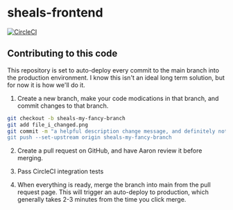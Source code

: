 # sheals-frontend

[![CircleCI](https://dl.circleci.com/status-badge/img/gh/cheesejaguar/sheals-frontend/tree/main.svg?style=svg)](https://dl.circleci.com/status-badge/redirect/gh/cheesejaguar/sheals-frontend/tree/main)

## Contributing to this code

This repository is set to auto-deploy every commit to the main branch into the production environment.  I know this isn't an ideal long term solution, but for now it is how we'll do it.

1. Create a new branch, make your code modications in that branch, and commit changes to that branch.

```bash
git checkout -b sheals-my-fancy-branch
git add file_i_changed.png
git commit -m "a helpful description change message, and definitely not just "fixed"
git push --set-upstream origin sheals-my-fancy-branch
```

2. Create a pull request on GitHub, and have Aaron review it before merging.

3. Pass CircleCI integration tests

4.  When everything is ready, merge the branch into main from the pull request page.  This will trigger an auto-deploy to production, which generally takes 2-3 minutes from the time you click merge.
